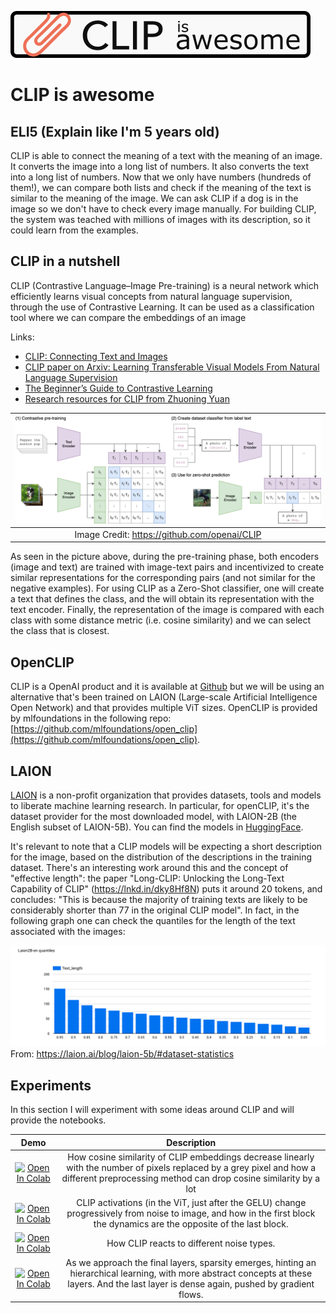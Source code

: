 ![CLIP_LOGO](./images/clip_is_awesome.png)
# CLIP is awesome 

## ELI5 (Explain like I'm 5 years old)
CLIP is able to connect the meaning of a text with the meaning of an image. It converts the image into a long list of numbers. It also converts the text into a long list of numbers. Now that we only have numbers (hundreds of them!), we can compare both lists and check if the meaning of the text is similar to the meaning of the image. We can ask CLIP if a dog is in the image so we don't have to check every image manually. For building CLIP, the system was teached with millions of images with its description, so it could learn from the examples.

## CLIP in a nutshell

CLIP (Contrastive Language–Image Pre-training) is a neural network which efficiently learns visual concepts from natural language supervision, through the use of Contrastive Learning. It can be used as a classification tool where we can compare the embeddings of an image 

Links:

- [CLIP: Connecting Text and Images](https://openai.com/blog/clip/)
- [CLIP paper on Arxiv: Learning Transferable Visual Models From Natural Language Supervision](https://arxiv.org/abs/2103.00020)
- [The Beginner’s Guide to Contrastive Learning](https://www.v7labs.com/blog/contrastive-learning-guide)
- [Research resources for CLIP from Zhuoning Yuan](https://github.com/yzhuoning/Awesome-CLIP/tree/main)

| ![CLIP](https://raw.githubusercontent.com/joaquincabezas/clip_is_awesome/main/images/CLIP.png) |
|:--:|
| Image Credit: https://github.com/openai/CLIP |

As seen in the picture above, during the pre-training phase, both encoders (image and text) are trained with image-text pairs and incentivized to create similar representations for the corresponding pairs (and not similar for the negative examples). For using CLIP as a Zero-Shot classifier, one will create a text that defines the class, and the will obtain its representation with the text encoder. Finally, the representation of the image is compared with each class with some distance metric (i.e. cosine similarity) and we can select the class that is closest.

## OpenCLIP

CLIP is a OpenAI product and it is available at [Github](https://github.com/openai/CLIP) but we will be using an alternative that's been trained on LAION (Large-scale Artificial Intelligence Open Network) and that provides multiple ViT sizes. OpenCLIP is provided by mlfoundations in the following repo: [https://github.com/mlfoundations/open_clip](https://github.com/mlfoundations/open_clip).

## LAION

[LAION](https://laion.ai/) is a non-profit organization that provides datasets, tools and models to liberate machine learning research. In particular, for openCLIP, it's the dataset provider for the most downloaded model, with LAION-2B (the English subset of LAION-5B). You can find the models in [HuggingFace](https://huggingface.co/collections/laion/openclip-laion-2b-64fcade42d20ced4e9389b30).

It's relevant to note that a CLIP models will be expecting a short description for the image, based on the distribution of the descriptions in the training dataset. There's an interesting work around this and the concept of "effective length": the paper "Long-CLIP: Unlocking the Long-Text Capability of CLIP" (https://lnkd.in/dky8Hf8N) puts it around 20 tokens, and concludes: "This is because the majority of training texts are likely to be considerably shorter than 77 in the original CLIP model". In fact, in the following graph one can check the quantiles for the length of the text associated with the images:

![laion_2b_quantiles](./images/laion_2b_quantiles.png)
From: https://laion.ai/blog/laion-5b/#dataset-statistics

## Experiments

In this section I will experiment with some ideas around CLIP and will provide the notebooks.

| Demo | Description |
|:-:|:-:|
|[![Open In Colab](https://colab.research.google.com/assets/colab-badge.svg)](https://colab.research.google.com/drive/1rMBPx3Yu8WA3busCTcdSRmvyOtFBB0yc)| How cosine similarity of CLIP embeddings decrease linearly with the number of pixels replaced by a grey pixel and how a different preprocessing method can drop cosine similarity by a lot|
|[![Open In Colab](https://colab.research.google.com/assets/colab-badge.svg)](https://colab.research.google.com/drive/1uBunZkwq5JYlZBAMI8Y0leJaXLAltOP8)| CLIP activations (in the ViT, just after the GELU) change progressively from noise to image, and how in the first block the dynamics are the opposite of the last block.|
|[![Open In Colab](https://colab.research.google.com/assets/colab-badge.svg)](https://colab.research.google.com/drive/10KR2NgWTjVdCoQQLTiIoB9BpKx7UcP6W)| How CLIP reacts to different noise types.|
|[![Open In Colab](https://colab.research.google.com/assets/colab-badge.svg)](https://colab.research.google.com/drive/1nK3sxW7xYENAYjn0NUbMAl--1eNWcPta)| As we approach the final layers, sparsity emerges, hinting an hierarchical learning, with more abstract concepts at these layers. And the last layer is dense again, pushed by gradient flows.|